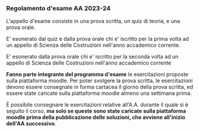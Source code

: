 ### Regolamento d'esame AA 2023-24

L'appello d'esame consiste in una prova scritta, un quiz di teoria, e una prova orale.

E' esonerato dal quiz e dalla prova orale chi e' iscritto per la prima volta ad un appello di Scienza delle Costruzioni nell'anno accademico corrente.

E' esonerato dalla prova orale chi e' iscritto per la seconda volta ad un appello di Scienza delle Costruzioni nell'anno accademico corrente

**Fanno parte integrante del programma d'esame** le esercitazioni proposte sulla piattaforma moodle. Per poter svolgere la prova scritta, le esercitazioni devono essere consegnate in forma cartacea il giorno della prova scritta, ed essere state caricate sulla piattaforma moodle almeno una settimana prima.

È possibile consegnare le esercitazioni relative all'A.A. durante il quale si è seguito il corso, **ma solo se queste sono state caricate sulla piattaforma moodle prima della pubblicazione delle soluzioni, che avviene all'inizio dell'AA successivo**. 

